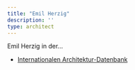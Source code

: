 ```yaml
---
title: "Emil Herzig"
description: ''
type: architect
---
```


Emil Herzig in der...
* [Internationalen Architektur-Datenbank](https://deu.archinform.net/arch/62588.htm)
